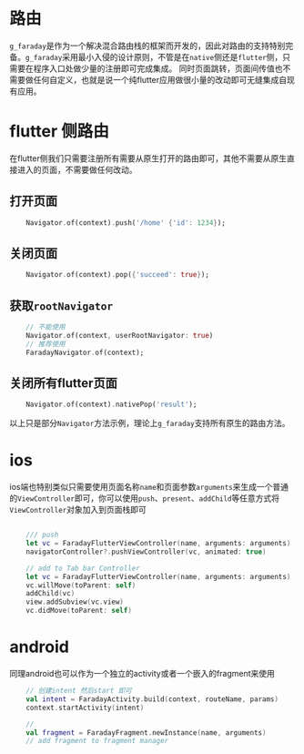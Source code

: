 # 路由

`g_faraday`是作为一个解决混合路由栈的框架而开发的，因此对路由的支持特别完备。`g_faraday`采用最小入侵的设计原则，不管是在`native`侧还是`flutter`侧，只需要在程序入口处做少量的注册即可完成集成。
同时页面跳转，页面间传值也不需要做任何自定义，也就是说一个纯flutter应用做很小量的改动即可无缝集成自现有应用。

# flutter 侧路由

在flutter侧我们只需要注册所有需要从原生打开的路由即可，其他不需要从原生直接进入的页面，不需要做任何改动。

## 打开页面

``` dart
    Navigator.of(context).push('/home' {'id': 1234});
```

## 关闭页面

``` dart
    Navigator.of(context).pop({'succeed': true});
```

## 获取`rootNavigator`
``` dart
    // 不能使用
    Navigator.of(context, userRootNavigator: true) 
    // 推荐使用
    FaradayNavigator.of(context);
```

## 关闭所有flutter页面
``` dart
    Navigator.of(context).nativePop('result');
```
以上只是部分`Navigator`方法示例，理论上`g_faraday`支持所有原生的路由方法。

# ios

ios端也特别类似只需要使用页面名称`name`和页面参数`arguments`来生成一个普通的`ViewController`即可，你可以使用`push`、`present`、`addChild`等任意方式将`ViewController`对象加入到页面栈即可

``` swift

    /// push
    let vc = FaradayFlutterViewController(name, arguments: arguments)
    navigatorController?.pushViewController(vc, animated: true)

    // add to Tab bar Controller
    let vc = FaradayFlutterViewController(name, arguments: arguments)    
    vc.willMove(toParent: self)
    addChild(vc)
    view.addSubview(vc.view)
    vc.didMove(toParent: self)
```

# android

同理android也可以作为一个独立的activity或者一个嵌入的fragment来使用

``` kotlin
    // 创建intent 然后start 即可
    val intent = FaradayActivity.build(context, routeName, params)
    context.startActivity(intent)

    //
    val fragment = FaradayFragment.newInstance(name, arguments)
    // add fragment to fragment manager
```